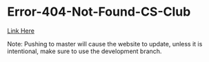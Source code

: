 # Error-404-Not-Found-CS-Club

[Link Here](https://error-404-not-found-cs-club.github.io/)

Note:
    Pushing to master will cause the website to update, unless it is intentional, make sure to use the development branch.